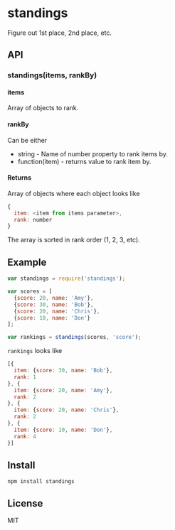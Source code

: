 # standings

Figure out 1st place, 2nd place, etc.

## API

### standings(items, rankBy)

#### items

Array of objects to rank.

#### rankBy

Can be either

- string - Name of number property to rank items by.
- function(item) - returns value to rank item by.

#### Returns

Array of objects where each object looks like

```js
{
  item: <item from items parameter>,
  rank: number
}
```

The array is sorted in rank order (1, 2, 3, etc).

## Example

```js
var standings = require('standings');

var scores = [
  {score: 20, name: 'Amy'},
  {score: 30, name: 'Bob'},
  {score: 20, name: 'Chris'},
  {score: 10, name: 'Don'}
];

var rankings = standings(scores, 'score');
```

`rankings` looks like

```js
[{
  item: {score: 30, name: 'Bob'},
  rank: 1
}, {
  item: {score: 20, name: 'Amy'},
  rank: 2
}, {
  item: {score: 20, name: 'Chris'},
  rank: 2
}, {
  item: {score: 10, name: 'Don'},
  rank: 4
}]
```

## Install

```
npm install standings
```

## License

MIT